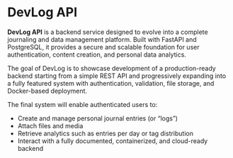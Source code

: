 # DevLog API

**DevLog API** is a backend service designed to evolve into a complete journaling and data management platform.
Built with FastAPI and PostgreSQL, it provides a secure and scalable foundation for user authentication, content creation, and personal data analytics.

The goal of DevLog is to showcase development of a production-ready backend starting from a simple REST API and progressively expanding into a fully featured system with authentication, validation, file storage, and Docker-based deployment.

The final system will enable authenticated users to:
- Create and manage personal journal entries (or “logs”)
- Attach files and media
- Retrieve analytics such as entries per day or tag distribution
- Interact with a fully documented, containerized, and cloud-ready backend
